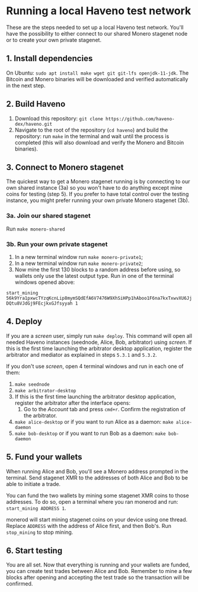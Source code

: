 # Running a local Haveno test network

These are the steps needed to set up a local Haveno test network. You'll have the possibility to either connect to our shared Monero stagenet node or to create your own private stagenet.

## 1. Install dependencies

On Ubuntu: `sudo apt install make wget git git-lfs openjdk-11-jdk`. The Bitcoin and Monero binaries will be downloaded and verified automatically in the next step.

## 2. Build Haveno

1. Download this repository: `git clone https://github.com/haveno-dex/haveno.git`
2. Navigate to the root of the repository (`cd haveno`) and build the repository: run `make` in the terminal and wait until the process is completed (this will also download and verify the Monero and Bitcoin binaries).

## 3. Connect to Monero stagenet

The quickest way to get a Monero stagenet running is by connecting to our own shared instance (3a) so you won't have to do anything except mine coins for testing (step 5). If you prefer to have total control over the testing instance, you might prefer running your own private Monero stagenet (3b).

### 3a. Join our shared stagenet

Run `make monero-shared`

### 3b. Run your own private stagenet

1. In a new terminal window run `make monero-private1`;
1. In a new terminal window run `make monero-private2`;
3. Now mine the first 130 blocks to a random address before using, so wallets only use the latest output type. Run in one of the terminal windows opened above:

`start_mining 56k9Yra1pxwcTYzqKcnLip8mymSQdEfA6V7476W9XhSiHPp1hAboo1F6na7kxTxwvXU6JjDQtu8VJdGj9FEcjkxGJfsyyah 1`

## 4. Deploy

If you are a *screen* user, simply run `make deploy`. This command will open all needed Haveno instances (seednode, Alice, Bob, arbitrator) using *screen*. If this is the first time launching the arbitrator desktop application, register the arbitrator and mediator as explained in steps `5.3.1` and `5.3.2`.

If you don't use *screen*, open 4 terminal windows and run in each one of them:

  1. `make seednode`
  2. `make arbitrator-desktop`  
  3. If this is the first time launching the arbitrator desktop application, register the arbitrator after the interface opens:
      1. Go to the *Account* tab and press `cmd+r`. Confirm the registration of the arbitrator.
  4. `make alice-desktop` or if you want to run Alice as a daemon: `make alice-daemon`
  5. `make bob-desktop` or if you want to run Bob as a daemon: `make bob-daemon`

## 5. Fund your wallets

When running Alice and Bob, you'll see a Monero address prompted in the terminal. Send stagenet XMR to the addresses of both Alice and Bob to be able to initiate a trade.

You can fund the two wallets by mining some stagenet XMR coins to those addresses. To do so, open a terminal where you ran monerod and run: `start_mining ADDRESS 1`.

monerod will start mining stagenet coins on your device using one thread. Replace `ADDRESS` with the address of Alice first, and then Bob's. Run `stop_mining` to stop mining.

## 6. Start testing

You are all set. Now that everything is running and your wallets are funded, you can create test trades between Alice and Bob. Remember to mine a few blocks after opening and accepting the test trade so the transaction will be confirmed.

